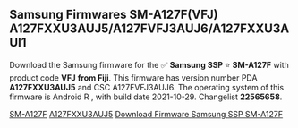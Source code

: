 <h2>Samsung Firmwares SM-A127F(VFJ) A127FXXU3AUJ5/A127FVFJ3AUJ6/A127FXXU3AUI1</h2>
Download the Samsung firmware for the ✅ <strong>Samsung SSP </strong> ⭐ <strong>SM-A127F</strong> with product code <strong>VFJ</strong> <strong> from Fiji</strong>. This firmware has version number PDA <strong>A127FXXU3AUJ5</strong> and CSC A127FVFJ3AUJ6. The operating system of this firmware is Android R , with build date 2021-10-29. Changelist <strong>22565658</strong>.


[SM-A127F](https://samfirm.shop/samsung/model/SM-A127F)
[A127FXXU3AUJ5](https://samfirm.shop/samsung/pda/A127FXXU3AUJ5)
[Download Firmware Samsung SSP SM-A127F](https://samfirm.shop/samsung/firmware/469731)

